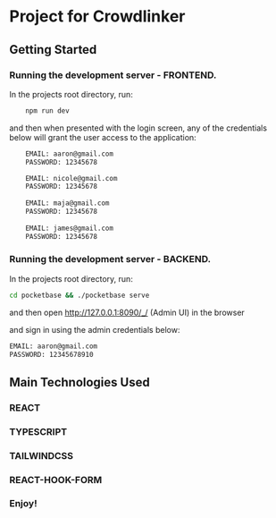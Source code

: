 # Project for Crowdlinker
## Getting Started

### Running the development server - FRONTEND.

In the projects root directory, run:

```bash
    npm run dev
```

and then when presented with the login screen, any of the credentials below will grant the user access to the application:

```bash
    EMAIL: aaron@gmail.com
    PASSWORD: 12345678

    EMAIL: nicole@gmail.com
    PASSWORD: 12345678
    
    EMAIL: maja@gmail.com
    PASSWORD: 12345678
    
    EMAIL: james@gmail.com
    PASSWORD: 12345678
```

### Running the development server - BACKEND.

In the projects root directory, run:

```bash
cd pocketbase && ./pocketbase serve
```

and then open http://127.0.0.1:8090/_/ (Admin UI) in the browser

and sign in using the admin credentials below: 

```bash
EMAIL: aaron@gmail.com
PASSWORD: 12345678910
```

## Main Technologies Used


### **REACT**
### **TYPESCRIPT**
### **TAILWINDCSS**
### **REACT-HOOK-FORM**


### Enjoy!
